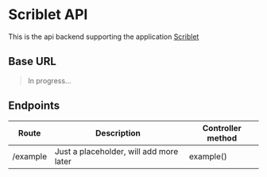 # Scriblet API
This is the api backend supporting the application [Scriblet]()

## Base URL
> In progress...

## Endpoints
| Route | Description | Controller method |
| --------- | --------- | --------- |
| /example | Just a placeholder, will add more later | example() |